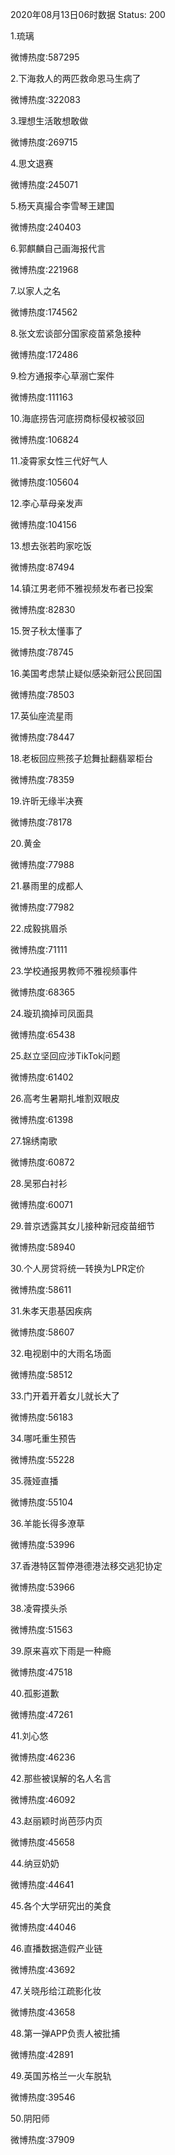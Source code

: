 2020年08月13日06时数据
Status: 200

1.琉璃

微博热度:587295

2.下海救人的两匹救命恩马生病了

微博热度:322083

3.理想生活敢想敢做

微博热度:269715

4.思文退赛

微博热度:245071

5.杨天真撮合李雪琴王建国

微博热度:240403

6.郭麒麟自己画海报代言

微博热度:221968

7.以家人之名

微博热度:174562

8.张文宏谈部分国家疫苗紧急接种

微博热度:172486

9.检方通报李心草溺亡案件

微博热度:111163

10.海底捞告河底捞商标侵权被驳回

微博热度:106824

11.凌霄家女性三代好气人

微博热度:105604

12.李心草母亲发声

微博热度:104156

13.想去张若昀家吃饭

微博热度:87494

14.镇江男老师不雅视频发布者已投案

微博热度:82830

15.贺子秋太懂事了

微博热度:78745

16.美国考虑禁止疑似感染新冠公民回国

微博热度:78503

17.英仙座流星雨

微博热度:78447

18.老板回应熊孩子尬舞扯翻翡翠柜台

微博热度:78359

19.许昕无缘半决赛

微博热度:78178

20.黄金

微博热度:77988

21.暴雨里的成都人

微博热度:77982

22.成毅挑眉杀

微博热度:71111

23.学校通报男教师不雅视频事件

微博热度:68365

24.璇玑摘掉司凤面具

微博热度:65438

25.赵立坚回应涉TikTok问题

微博热度:61402

26.高考生暑期扎堆割双眼皮

微博热度:61398

27.锦绣南歌

微博热度:60872

28.吴邪白衬衫

微博热度:60071

29.普京透露其女儿接种新冠疫苗细节

微博热度:58940

30.个人房贷将统一转换为LPR定价

微博热度:58611

31.朱孝天患基因疾病

微博热度:58607

32.电视剧中的大雨名场面

微博热度:58512

33.门开着开着女儿就长大了

微博热度:56183

34.哪吒重生预告

微博热度:55228

35.薇娅直播

微博热度:55104

36.羊能长得多潦草

微博热度:53996

37.香港特区暂停港德港法移交逃犯协定

微博热度:53966

38.凌霄摸头杀

微博热度:51563

39.原来喜欢下雨是一种瘾

微博热度:47518

40.孤影道歉

微博热度:47261

41.刘心悠

微博热度:46236

42.那些被误解的名人名言

微博热度:46092

43.赵丽颖时尚芭莎内页

微博热度:45658

44.纳豆奶奶

微博热度:44641

45.各个大学研究出的美食

微博热度:44046

46.直播数据造假产业链

微博热度:43692

47.关晓彤给江疏影化妆

微博热度:43658

48.第一弹APP负责人被批捕

微博热度:42891

49.英国苏格兰一火车脱轨

微博热度:39546

50.阴阳师

微博热度:37909

